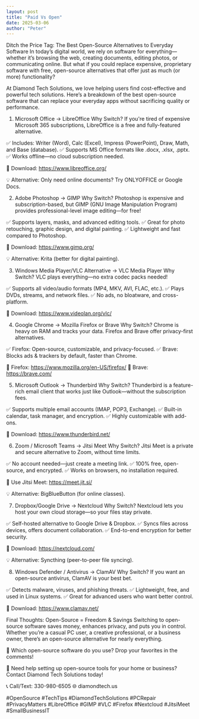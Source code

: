 ```yaml
---
layout: post
title: "Paid Vs Open"
date: 2025-03-06
author: "Peter"
---
```

Ditch the Price Tag: The Best Open-Source Alternatives to Everyday Software
In today’s digital world, we rely on software for everything—whether it’s browsing the web, creating documents, editing photos, or communicating online. But what if you could replace expensive, proprietary software with free, open-source alternatives that offer just as much (or more) functionality?

At Diamond Tech Solutions, we love helping users find cost-effective and powerful tech solutions. Here’s a breakdown of the best open-source software that can replace your everyday apps without sacrificing quality or performance.

1. Microsoft Office → LibreOffice
Why Switch? If you're tired of expensive Microsoft 365 subscriptions, LibreOffice is a free and fully-featured alternative.

✅ Includes: Writer (Word), Calc (Excel), Impress (PowerPoint), Draw, Math, and Base (database).
✅ Supports MS Office formats like .docx, .xlsx, .pptx.
✅ Works offline—no cloud subscription needed.

🔗 Download: https://www.libreoffice.org/

💡 Alternative: Only need online documents? Try ONLYOFFICE or Google Docs.

2. Adobe Photoshop → GIMP
Why Switch? Photoshop is expensive and subscription-based, but GIMP (GNU Image Manipulation Program) provides professional-level image editing—for free!

✅ Supports layers, masks, and advanced editing tools.
✅ Great for photo retouching, graphic design, and digital painting.
✅ Lightweight and fast compared to Photoshop.

🔗 Download: https://www.gimp.org/

💡 Alternative: Krita (better for digital painting).

3. Windows Media Player/VLC Alternative → VLC Media Player
Why Switch? VLC plays everything—no extra codec packs needed!

✅ Supports all video/audio formats (MP4, MKV, AVI, FLAC, etc.).
✅ Plays DVDs, streams, and network files.
✅ No ads, no bloatware, and cross-platform.

🔗 Download: https://www.videolan.org/vlc/

4. Google Chrome → Mozilla Firefox or Brave
Why Switch? Chrome is heavy on RAM and tracks your data. Firefox and Brave offer privacy-first alternatives.

✅ Firefox: Open-source, customizable, and privacy-focused.
✅ Brave: Blocks ads & trackers by default, faster than Chrome.

🔗 Firefox: https://www.mozilla.org/en-US/firefox/
🔗 Brave: https://brave.com/

5. Microsoft Outlook → Thunderbird
Why Switch? Thunderbird is a feature-rich email client that works just like Outlook—without the subscription fees.

✅ Supports multiple email accounts (IMAP, POP3, Exchange).
✅ Built-in calendar, task manager, and encryption.
✅ Highly customizable with add-ons.

🔗 Download: https://www.thunderbird.net/

6. Zoom / Microsoft Teams → Jitsi Meet
Why Switch? Jitsi Meet is a private and secure alternative to Zoom, without time limits.

✅ No account needed—just create a meeting link.
✅ 100% free, open-source, and encrypted.
✅ Works on browsers, no installation required.

🔗 Use Jitsi Meet: https://meet.jit.si/

💡 Alternative: BigBlueButton (for online classes).

7. Dropbox/Google Drive → Nextcloud
Why Switch? Nextcloud lets you host your own cloud storage—so your files stay private.

✅ Self-hosted alternative to Google Drive & Dropbox.
✅ Syncs files across devices, offers document collaboration.
✅ End-to-end encryption for better security.

🔗 Download: https://nextcloud.com/

💡 Alternative: Syncthing (peer-to-peer file syncing).

8. Windows Defender / Antivirus → ClamAV
Why Switch? If you want an open-source antivirus, ClamAV is your best bet.

✅ Detects malware, viruses, and phishing threats.
✅ Lightweight, free, and used in Linux systems.
✅ Great for advanced users who want better control.

🔗 Download: https://www.clamav.net/

Final Thoughts: Open-Source = Freedom & Savings
Switching to open-source software saves money, enhances privacy, and puts you in control. Whether you’re a casual PC user, a creative professional, or a business owner, there’s an open-source alternative for nearly everything.

💬 Which open-source software do you use? Drop your favorites in the comments!

🚀 Need help setting up open-source tools for your home or business? Contact Diamond Tech Solutions today!

📞 Call/Text: 330-980-6505
🌐 diamondtech.us

#OpenSource #TechTips #DiamondTechSolutions #PCRepair #PrivacyMatters #LibreOffice #GIMP #VLC #Firefox #Nextcloud #JitsiMeet #SmallBusinessIT

